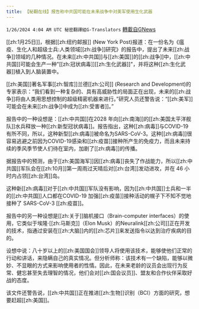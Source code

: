 ```yaml
---
title: 【秘翻在线】报告称中共国可能在未来战争中对美军使用生化武器
---
```

`1/26/2024 4:04 AM UTC 秘密翻譯組G-Translators` [轉載自GNews](https://gnews.org/articles/2254638)

[[zh:1月25日]]，根据[[zh:纽约邮报]] (New York Post)报道：在一份名为《瘟疫、生化人和超级士兵:人类领域[[zh:战争]]研究》的报告中，提出了未来[[zh:战争]]领域的几种情况。在未来[[zh:中共国]]与[[zh:美国]]的[[zh:战争]]中，[[zh:中共国]]可能会生产一种"[[zh:冠状病毒]][[zh:生化武器]]"，并将这种[[zh:生化武器]]植入到人脑装置中。

[[zh:美国]]著名军事[[zh:智库]]兰德[[zh:公司]] (Research and Development)的专家表示：“我们看到一种复杂的、具有高威胁性的局面正在出现，未来的[[zh:战争]]将由人类用思想控制的超级精密机器来进行。”研究人员还警告说：“[[zh:美军]]可能会在未来[[zh:战争]]中成为[[zh:受害者]]。”

报告中的一种设想是：[[zh:中共国]]在2028 年向[[zh:南海]]的[[zh:美国太平洋舰队]]水兵释放一种[[zh:新型冠状病毒]]。报告指出，这种[[zh:病毒]]与COVID-19有所不同，所以，这种新型[[zh:病毒]]被命名为SARS-CoV-3。这种[[zh:病毒]]很容易逃避之前因为COVID-19感染和[[zh:疫苗]]接种所产生的免疫力，而且未来持续的季风季节使人们待在室内，加剧了[[zh:病毒]]的传播。

据报告中的预测，由于[[zh:美国海军]]因[[zh:病毒]]丧失了作战能力，所以[[zh:中共国]]军队会在[[zh:10月]]第一周雨过天晴后对[[zh:台湾]]发动进攻，并在 46 小时内占领[[zh:台湾]]岛。

这种新[[zh:病毒]]对于[[zh:中共国]]军队没有影响，因为[[zh:中共国]]士兵和一半的[[zh:中共国]]人口都在COVID-19 加强[[zh:疫苗]]接种活动的幌子下不知不觉地接种了 SARS-CoV-3 [[zh:疫苗]]。

报告中的另一种设想是[[zh:关于]]脑机接口（Brain-computer interfaces）的使用，它类似于埃隆·[[zh:马斯克]]（Elon Musk）的Neuralink[[zh:公司]]正在开发的技术，指通过安装在[[zh:大脑]]内的[[zh:芯片]]来发送指令以达到治疗疾病的目的。

设想中说：八十岁以上的[[zh:美国国会]]领导人将使用该技术，能够使他们正常的行动和讲话，来隐瞒自己的真实情况。但分析师称：该技术有一个缺陷，能够以微妙、不显眼的方式来影响使用者的性情。因此，在未来老龄的议员会出现行为反常、健忘甚至失去理智的情况，他们会对[[zh:国会议员]]、盟友和合作伙伴采取好战的态度。

该文件还警告说，[[zh:中共国]]正在推进[[zh:生物]]识别（BCI）方面的研究，想要赶超[[zh:美国]]。
